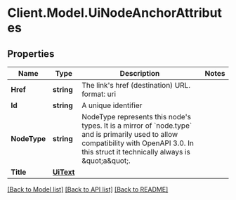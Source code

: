 # Client.Model.UiNodeAnchorAttributes

## Properties

Name | Type | Description | Notes
------------ | ------------- | ------------- | -------------
**Href** | **string** | The link&#39;s href (destination) URL.  format: uri | 
**Id** | **string** | A unique identifier | 
**NodeType** | **string** | NodeType represents this node&#39;s types. It is a mirror of &#x60;node.type&#x60; and is primarily used to allow compatibility with OpenAPI 3.0.  In this struct it technically always is \&quot;a\&quot;. | 
**Title** | [**UiText**](UiText.md) |  | 

[[Back to Model list]](../README.md#documentation-for-models) [[Back to API list]](../README.md#documentation-for-api-endpoints) [[Back to README]](../README.md)

